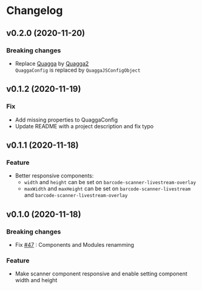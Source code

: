 # Changelog

## v0.2.0 (2020-11-20)

### Breaking changes

- Replace [Quagga](https://serratus.github.io/quaggaJS) by [Quagga2](https://github.com/ericblade/quagga2)  
  `QuaggaConfig` is replaced by `QuaggaJSConfigObject`

## v0.1.2 (2020-11-19)

### Fix

- Add missing properties to QuaggaConfig
- Update README with a project description and fix typo

## v0.1.1 (2020-11-18)

### Feature

- Better responsive components:
  - `width` and `height` can be set on `barcode-scanner-livestream-overlay`
  - `maxWidth` and `maxHeight` can be set on `barcode-scanner-livestream` and `barcode-scanner-livestream-overlay`

## v0.1.0 (2020-11-18)

### Breaking changes

- Fix [#47](https://github.com/julienboulay/ngx-barcode-scanner/issues/47) : Components and Modules renamming

### Feature

- Make scanner component responsive and enable setting component width and height
